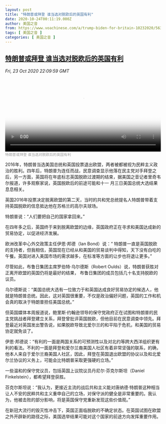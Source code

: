```yaml
---
layout: post
title: "特朗普或拜登 谁当选对脱欧后的英国有利"
date: 2020-10-24T00:11:19.000Z
author: 美国之音
from: https://www.voachinese.com/a/trump-biden-for-britain-10232020/5633578.html
tags: [ 美国之音 ]
categories: [ 美国之音 ]
---
```

<!--1603498279000-->
[特朗普或拜登 谁当选对脱欧后的英国有利](https://www.voachinese.com/a/trump-biden-for-britain-10232020/5633578.html)
------

<div>
<div><i>Fri, 23 Oct 2020 22:09:59 GMT</i></div><video poster="https://images.weserv.nl?url=gdb.voanews.com/5480e20f-8ac5-48dd-bb9e-4bd5ef13c7bf_tv_r1_s_w900.jpg" src="https://av.voanews.com/Videoroot/Pangeavideo/2020/10/5/54/5480e20f-8ac5-48dd-bb9e-4bd5ef13c7bf_240p.mp4" style="width:100%" controls></video><div><small style="color: #999;">特朗普或拜登 谁当选对脱欧后的英国有利</small></div><p>2016年，特朗普当选美国总统和英国投票退出欧盟，两者被都被视为民粹主义政治的胜利。四年后，特朗普为连任而战，民意调查显示他落在民主党对手拜登之后，另一方面，英国将在年底标志英国脱欧过渡期的结束，据美国之音记者里奇韦尔报道，许多观察家说，英国脱欧后的前途可能和十一 月三日美国总统大选结果息息相关。</p><p>英国2016年投票决定脱离欧盟的第二天，当时的共和党总统提名人特朗普带着支持英国脱欧的信息抵达他在苏格兰的高尔夫球场。</p><p>特朗普说：“人们要把自己的国家拿回来。”</p><p>在四年多之后，英国终于来到脱离欧盟的边缘，英国政府正在寻求和美国达成新的贸易协定，以促进经济发展。</p><p>欧洲改革中心外交政策主任伊恩·邦德（Ian Bond）说：“ 特朗普一直是英国脱欧的支持者，但我相信，英国现在已经从和美国的贸易谈判中得知，天下没有白吃的午餐。英国对进入美国市场的需求越多，在标准等方面的让步也将退让更多。”</p><p>尽管如此，布鲁日集团主席罗伯特·乌尔德斯（Robert Oulds）说，特朗普获胜对正离开欧盟的英国仍将是最好的结果， 布鲁日集团的成员包括几十名支持脱欧的议员。</p><p>乌尔德斯说：“美国总统大选有一位致力于和英国达成良好贸易协定的候选人，他就是特朗普总统。因此，这对英国很重要，不仅是政治偏好问题，英国的工作和机会真的取决于特朗普担任美国总统。”</p><p>但英国媒体本周报道说，鲍里斯·约翰逊领导的保守党政府正在试图和特朗普的民主党挑战者拜登建立关系，拜登曾批评英国脱欧，但他目前在民意调查中领先。拜登最近对英国发出警告说，如果脱欧导致北爱尔兰的和平陷于危机，和美国的贸易协定就免谈了。</p><p>伊恩·邦德说：“有利的一面是两国关系的可预测性以及对北约等跨大西洋组织更有利的看法。不利的一面是拜登和爱尔兰裔美国人社区有着非常坚强的联系，的确，他本人来自于爱尔兰裔美国人社区，因此，拜登在英国退出欧盟的协议以及和北爱尔兰协议的义务上，可能会比特朗普采取更强硬的立场。”</p><p>一些温和的保守党议员，包括英国上议院议员丹尼尔·芬克尔斯坦（Daniel Finkelstein），都希望拜登获胜。</p><p>芬克尔斯坦说：“我认为，更接近主流的战后共和主义能对唐纳德·特朗普这种相当让人不安的民粹共和主义重申自己的立场，对保守派的健全是非常重要的。我认为，他被击败的部分影响，将是英国保守党重新发现这些价值观。”</p><p>在新冠大流行的毁灭性冲击下，英国正面临脱欧的不确定状态。在英国试图在欧盟之外开辟新的路径之际，美国选举结果可能对这个国家的前途方向发挥重要作用。</p>
</div>
